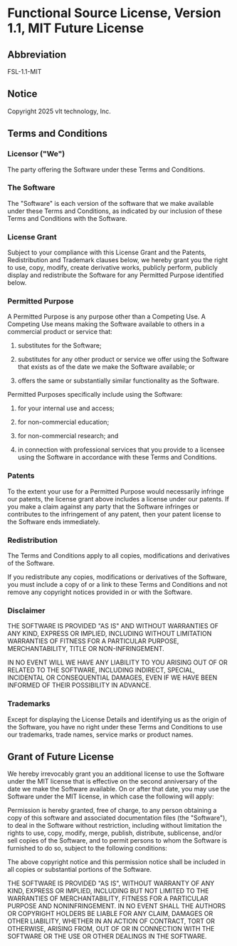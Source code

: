 # Functional Source License, Version 1.1, MIT Future License

## Abbreviation

FSL-1.1-MIT

## Notice

Copyright 2025 vlt technology, Inc.

## Terms and Conditions

### Licensor ("We")

The party offering the Software under these Terms and Conditions.

### The Software

The "Software" is each version of the software that we make available
under these Terms and Conditions, as indicated by our inclusion of
these Terms and Conditions with the Software.

### License Grant

Subject to your compliance with this License Grant and the Patents,
Redistribution and Trademark clauses below, we hereby grant you the
right to use, copy, modify, create derivative works, publicly perform,
publicly display and redistribute the Software for any Permitted
Purpose identified below.

### Permitted Purpose

A Permitted Purpose is any purpose other than a Competing Use. A
Competing Use means making the Software available to others in a
commercial product or service that:

1. substitutes for the Software;

2. substitutes for any other product or service we offer using the
   Software that exists as of the date we make the Software available;
   or

3. offers the same or substantially similar functionality as the
   Software.

Permitted Purposes specifically include using the Software:

1. for your internal use and access;

2. for non-commercial education;

3. for non-commercial research; and

4. in connection with professional services that you provide to a
   licensee using the Software in accordance with these Terms and
   Conditions.

### Patents

To the extent your use for a Permitted Purpose would necessarily
infringe our patents, the license grant above includes a license under
our patents. If you make a claim against any party that the Software
infringes or contributes to the infringement of any patent, then your
patent license to the Software ends immediately.

### Redistribution

The Terms and Conditions apply to all copies, modifications and
derivatives of the Software.

If you redistribute any copies, modifications or derivatives of the
Software, you must include a copy of or a link to these Terms and
Conditions and not remove any copyright notices provided in or with
the Software.

### Disclaimer

THE SOFTWARE IS PROVIDED "AS IS" AND WITHOUT WARRANTIES OF ANY KIND,
EXPRESS OR IMPLIED, INCLUDING WITHOUT LIMITATION WARRANTIES OF FITNESS
FOR A PARTICULAR PURPOSE, MERCHANTABILITY, TITLE OR NON-INFRINGEMENT.

IN NO EVENT WILL WE HAVE ANY LIABILITY TO YOU ARISING OUT OF OR
RELATED TO THE SOFTWARE, INCLUDING INDIRECT, SPECIAL, INCIDENTAL OR
CONSEQUENTIAL DAMAGES, EVEN IF WE HAVE BEEN INFORMED OF THEIR
POSSIBILITY IN ADVANCE.

### Trademarks

Except for displaying the License Details and identifying us as the
origin of the Software, you have no right under these Terms and
Conditions to use our trademarks, trade names, service marks or
product names.

## Grant of Future License

We hereby irrevocably grant you an additional license to use the
Software under the MIT license that is effective on the second
anniversary of the date we make the Software available. On or after
that date, you may use the Software under the MIT license, in which
case the following will apply:

Permission is hereby granted, free of charge, to any person obtaining
a copy of this software and associated documentation files (the
"Software"), to deal in the Software without restriction, including
without limitation the rights to use, copy, modify, merge, publish,
distribute, sublicense, and/or sell copies of the Software, and to
permit persons to whom the Software is furnished to do so, subject to
the following conditions:

The above copyright notice and this permission notice shall be
included in all copies or substantial portions of the Software.

THE SOFTWARE IS PROVIDED "AS IS", WITHOUT WARRANTY OF ANY KIND,
EXPRESS OR IMPLIED, INCLUDING BUT NOT LIMITED TO THE WARRANTIES OF
MERCHANTABILITY, FITNESS FOR A PARTICULAR PURPOSE AND NONINFRINGEMENT.
IN NO EVENT SHALL THE AUTHORS OR COPYRIGHT HOLDERS BE LIABLE FOR ANY
CLAIM, DAMAGES OR OTHER LIABILITY, WHETHER IN AN ACTION OF CONTRACT,
TORT OR OTHERWISE, ARISING FROM, OUT OF OR IN CONNECTION WITH THE
SOFTWARE OR THE USE OR OTHER DEALINGS IN THE SOFTWARE.

